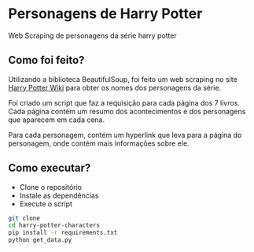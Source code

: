 # Personagens de Harry Potter

Web Scraping de personagens da série harry potter

## Como foi feito?

Utilizando a biblioteca BeautifulSoup, foi feito um web scraping no site [Harry Potter Wiki](https://harrypotter.fandom.com/pt-br/wiki/P%C3%A1gina_Principal) para obter os nomes dos personagens da série.

Foi criado um script que faz a requisição para cada página dos 7 livros. Cada página contém um resumo dos acontecimentos e dos personagens que aparecem em cada cena.

Para cada personagem, contém um hyperlink que leva para a página do personagem, onde contém mais informações sobre ele.

## Como executar?
- Clone o repositório
- Instale as dependências
- Execute o script

```bash
git clone
cd harry-potter-characters
pip install -r requirements.txt
python get_data.py
```
